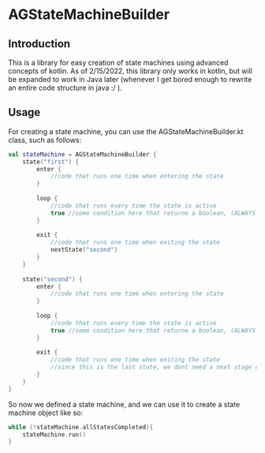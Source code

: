 # AGStateMachineBuilder
## Introduction
This is a library for easy creation of state machines using advanced concepts of kotlin.
As of 2/15/2022, this library only works in kotlin, but will be expanded to work in Java later
(whenever I get bored enough to rewrite an entire code structure in java :/ ).
## Usage
For creating a state machine, you can use the AGStateMachineBuilder.kt class, such as follows:
```kotlin
val stateMachine = AGStateMachineBuilder {
    state("first") {
        enter {
            //code that runs one time when entering the state
        }
        
        loop {
            //code that runs every time the state is active
            true //some condition here that returne a boolean, (ALWAYS PUT AT AND OF SEGMENT)
        }
        
        exit {
            //code that runs one time when exiting the state
            nextState("second")
        }
    }
    
    state("second") {
        enter {
            //code that runs one time when entering the state
        }
        
        loop {
            //code that runs every time the state is active
            true //some condition here that returne a boolean, (ALWAYS PUT AT AND OF SEGMENT)
        }
        
        exit {
            //code that runs one time when exiting the state
            //since this is the last state, we dont need a next stage call here
        }
    }
}
```
So now we defined a state machine, and we can use it to create a state machine object like so:
```kotlin
while (!stateMachine.allStatesCompleted){
    stateMachine.run()
}
```